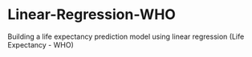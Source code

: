 # Linear-Regression-WHO
Building a life expectancy prediction model using linear regression (Life Expectancy - WHO)
